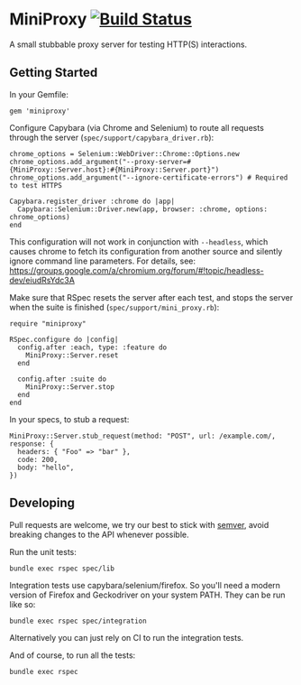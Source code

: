 # MiniProxy [![Build Status](https://travis-ci.org/conversation/miniproxy.svg?branch=master)](https://travis-ci.org/conversation/miniproxy)

A small stubbable proxy server for testing HTTP(S) interactions.


## Getting Started

In your Gemfile:

    gem 'miniproxy'

Configure Capybara (via Chrome and Selenium) to route all requests through the server (`spec/support/capybara_driver.rb`):

    chrome_options = Selenium::WebDriver::Chrome::Options.new
    chrome_options.add_argument("--proxy-server=#{MiniProxy::Server.host}:#{MiniProxy::Server.port}")
    chrome_options.add_argument("--ignore-certificate-errors") # Required to test HTTPS

    Capybara.register_driver :chrome do |app|
      Capybara::Selenium::Driver.new(app, browser: :chrome, options: chrome_options)
    end

This configuration will not work in conjunction with `--headless`, which causes chrome to fetch its configuration
from another source and silently ignore command line parameters. For details, see:
https://groups.google.com/a/chromium.org/forum/#!topic/headless-dev/eiudRsYdc3A

Make sure that RSpec resets the server after each test, and stops the server when the suite is finished (`spec/support/mini_proxy.rb`):

    require "miniproxy"

    RSpec.configure do |config|
      config.after :each, type: :feature do
        MiniProxy::Server.reset
      end

      config.after :suite do
        MiniProxy::Server.stop
      end
    end

In your specs, to stub a request:

    MiniProxy::Server.stub_request(method: "POST", url: /example.com/, response: {
      headers: { "Foo" => "bar" },
      code: 200,
      body: "hello",
    })


## Developing

Pull requests are welcome, we try our best to stick with [semver](https://semver.org/), avoid breaking changes to the API whenever possible.

Run the unit tests:

    bundle exec rspec spec/lib

Integration tests use capybara/selenium/firefox. So you'll need a modern version of Firefox and Geckodriver on your system PATH. They can be run like so:

    bundle exec rspec spec/integration

Alternatively you can just rely on CI to run the integration tests.

And of course, to run all the tests:

    bundle exec rspec
